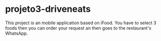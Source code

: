 # projeto3-driveneats

This project is an mobile application based on iFood. You have to select 3 foods then you can order your request an then goes to the restaurant's WhatsApp. 
